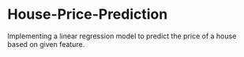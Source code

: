 # House-Price-Prediction
Implementing a linear regression model to predict the price of a house based on given feature.
